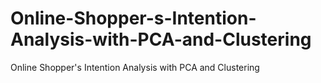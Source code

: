 # Online-Shopper-s-Intention-Analysis-with-PCA-and-Clustering
Online Shopper's Intention Analysis with PCA and Clustering

